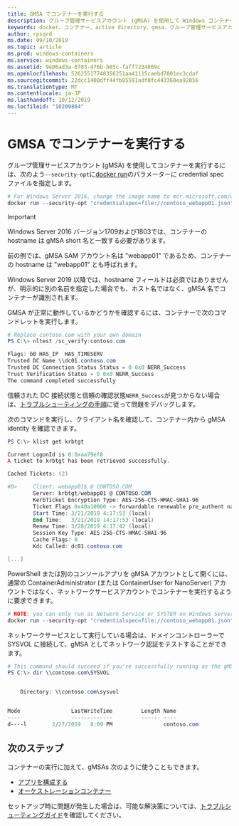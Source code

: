 ```yaml
---
title: GMSA でコンテナーを実行する
description: グループ管理サービスアカウント (gMSA) を使用して Windows コンテナーを実行する方法について説明します。
keywords: docker、コンテナー、active directory、gmsa、グループ管理サービスアカウント、グループ管理サービスアカウント
author: rpsqrd
ms.date: 09/10/2019
ms.topic: article
ms.prod: windows-containers
ms.service: windows-containers
ms.assetid: 9e06ad3a-0783-476b-b85c-faff7234809c
ms.openlocfilehash: 52625517748356251aa41115caebd7801ec3cdaf
ms.sourcegitcommit: 22dcc1400dff44fb85591adf0fc443360ea92856
ms.translationtype: MT
ms.contentlocale: ja-JP
ms.lasthandoff: 10/12/2019
ms.locfileid: "10209864"
---
```

# <a name="run-a-container-with-a-gmsa"></a>GMSA でコンテナーを実行する

グループ管理サービスアカウント (gMSA) を使用してコンテナーを実行するには、次のよう`--security-opt`に[docker run](https://docs.docker.com/engine/reference/run)のパラメーターに credential spec ファイルを指定します。

```powershell
# For Windows Server 2016, change the image name to mcr.microsoft.com/windows/servercore:ltsc2016
docker run --security-opt "credentialspec=file://contoso_webapp01.json" --hostname webapp01 -it mcr.microsoft.com/windows/servercore:ltsc2019 powershell
```

>[!IMPORTANT]
>Windows Server 2016 バージョン1709および1803では、コンテナーの hostname は gMSA short 名と一致する必要があります。

前の例では、gMSA SAM アカウント名は "webapp01" であるため、コンテナーの hostname は "webapp01" とも呼ばれます。

Windows Server 2019 以降では、hostname フィールドは必須ではありませんが、明示的に別の名前を指定した場合でも、ホスト名ではなく、gMSA 名でコンテナーが識別されます。

GMSA が正常に動作しているかどうかを確認するには、コンテナーで次のコマンドレットを実行します。

```powershell
# Replace contoso.com with your own domain
PS C:\> nltest /sc_verify:contoso.com

Flags: b0 HAS_IP  HAS_TIMESERV
Trusted DC Name \\dc01.contoso.com
Trusted DC Connection Status Status = 0 0x0 NERR_Success
Trust Verification Status = 0 0x0 NERR_Success
The command completed successfully
```

信頼された DC 接続状態と信頼の確認状態`NERR_Success`が見つからない場合は、[トラブルシューティングの手順](gmsa-troubleshooting.md#check-the-container)に従って問題をデバッグします。

次のコマンドを実行し、クライアント名を確認して、コンテナー内から gMSA identity を確認できます。

```powershell
PS C:\> klist get krbtgt

Current LogonId is 0:0xaa79ef8
A ticket to krbtgt has been retrieved successfully.

Cached Tickets: (2)

#0>     Client: webapp01$ @ CONTOSO.COM
        Server: krbtgt/webapp01 @ CONTOSO.COM
        KerbTicket Encryption Type: AES-256-CTS-HMAC-SHA1-96
        Ticket Flags 0x40a10000 -> forwardable renewable pre_authent name_canonicalize
        Start Time: 3/21/2019 4:17:53 (local)
        End Time:   3/21/2019 14:17:53 (local)
        Renew Time: 3/28/2019 4:17:42 (local)
        Session Key Type: AES-256-CTS-HMAC-SHA1-96
        Cache Flags: 0
        Kdc Called: dc01.contoso.com

[...]
```

PowerShell または別のコンソールアプリを gMSA アカウントとして開くには、通常の ContainerAdministrator (または ContainerUser for NanoServer) アカウントではなく、ネットワークサービスアカウントでコンテナーを実行するように要求できます。

```powershell
# NOTE: you can only run as Network Service or SYSTEM on Windows Server 1709 and later
docker run --security-opt "credentialspec=file://contoso_webapp01.json" --hostname webapp01 --user "NT AUTHORITY\NETWORK SERVICE" -it mcr.microsoft.com/windows/servercore:ltsc2019 powershell
```

ネットワークサービスとして実行している場合は、ドメインコントローラーで SYSVOL に接続して、gMSA としてネットワーク認証をテストすることができます。

```powershell
# This command should succeed if you're successfully running as the gMSA
PS C:\> dir \\contoso.com\SYSVOL


    Directory: \\contoso.com\sysvol


Mode                LastWriteTime         Length Name
----                -------------         ------ ----
d----l        2/27/2019   8:09 PM                contoso.com
```

## <a name="next-steps"></a>次のステップ

コンテナーの実行に加えて、gMSAs 次のように使うこともできます。

- [アプリを構成する](gmsa-configure-app.md)
- [オーケストレーションコンテナー](gmsa-orchestrate-containers.md)

セットアップ時に問題が発生した場合は、可能な解決策については、[トラブルシューティングガイド](gmsa-troubleshooting.md)を確認してください。
